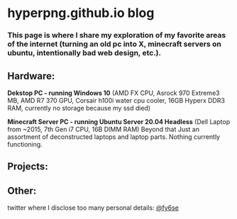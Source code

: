 # hyperpng.github.io blog
### This page is where I share my exploration of my favorite areas of the internet (turning an old pc into X, minecraft servers on ubuntu, intentionally bad web design, etc.).
## Hardware: 
  **Dekstop PC - running Windows 10** (AMD FX CPU, Asrock 970 Extreme3 MB, AMD R7 370 GPU, Corsair h100i water cpu cooler, 16GB Hyperx DDR3 RAM, currently no storage because my ssd died)
  
  **Minecraft Server PC - running Ubuntu Server 20.04 Headless** (Dell Laptop from ~2015, 7th Gen i7 CPU, 16B DIMM RAM)
  Beyond that Just an assortment of deconstructed laptops and laptop parts. Nothing currently functioning.
## Projects:
  
## Other:
  twitter where I disclose too many personal details: [@fy6se](https://www.twitter.com/fy6se "twitter.com/fy6se")






<!--
**hyperpng/hyperpng** is a ✨ _special_ ✨ repository because its `README.md` (this file) appears on your GitHub profile.

Here are some ideas to get you started:

- 🔭 I’m currently working on ...
- 🌱 I’m currently learning ...
- 👯 I’m looking to collaborate on ...
- 🤔 I’m looking for help with ...
- 💬 Ask me about ...
- 📫 How to reach me: ...
- 😄 Pronouns: ...
- ⚡ Fun fact: ...
-->
